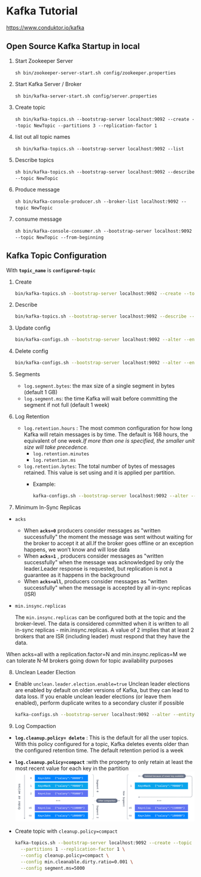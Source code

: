 # Kafka Tutorial

https://www.conduktor.io/kafka

## Open Source Kafka Startup in local

1. Start Zookeeper Server

    ```sh bin/zookeeper-server-start.sh config/zookeeper.properties```

2. Start Kafka Server / Broker

    ```sh bin/kafka-server-start.sh config/server.properties```

3. Create topic

    ```sh bin/kafka-topics.sh --bootstrap-server localhost:9092 --create --topic NewTopic --partitions 3 --replication-factor 1```

4. list out all topic names

    ``` sh bin/kafka-topics.sh --bootstrap-server localhost:9092 --list ```

5. Describe topics

    ``` sh bin/kafka-topics.sh --bootstrap-server localhost:9092 --describe --topic NewTopic ```

6. Produce message

    ```sh bin/kafka-console-producer.sh --broker-list localhost:9092 --topic NewTopic```

7. consume message

    ``` sh bin/kafka-console-consumer.sh --bootstrap-server localhost:9092 --topic NewTopic --from-beginning ```

## Kafka Topic Configuration

 With **`topic_name`** is **`configured-topic`**

1. Create

    ```sh
    bin/kafka-topics.sh --bootstrap-server localhost:9092 --create --topic configured-topic --partitions 3 --replication-factor 1
    ```

2. Describe

    ```sh
    bin/kafka-topics.sh --bootstrap-server localhost:9092 --describe --topic configured-topic
    ```

3. Update config

    ```sh
    bin/kafka-configs.sh --bootstrap-server localhost:9092 --alter --entity-type topics --entity-name configured-topic --add-config min.insync.replicas=2
    ```

4. Delete config

    ```sh
    bin/kafka-configs.sh --bootstrap-server localhost:9092 --alter --entity-type topics --entity-name configured-topic --delete-config min.insync.replicas
    ```

5. Segments

    - `log.segment.bytes`: the max size of a single segment in bytes (default 1 GB)
    - `log.segment.ms`: the time Kafka will wait before committing the segment if not full (default 1 week)

6. Log Retention
    - `log.retention.hours` : The most common configuration for how long Kafka will retain messages is by time. The default is 168 hours, the equivalent of one week._If more than one is specified, the smaller unit size will take precedence._
        - `log.retention.minutes`
        - `log.retention.ms`
    - `log.retention.bytes`:  The total number of bytes of messages retained. This value is set using and it is applied per partition.
        - Example:

            ```sh
            kafka-configs.sh --bootstrap-server localhost:9092 --alter --entity-type topics --entity-name configured-topic --add-config retention.ms=-1,retention.bytes=524288000
            ```

7. Minimum In-Sync Replicas

- `acks`

  - When **`acks=0`** producers consider messages as "written successfully" the moment the message was sent without waiting for the broker to accept it at all.If the broker goes offline or an exception happens, we won’t know and will lose data
  - When **`acks=1`** , producers consider messages as "written successfully" when the message was acknowledged by only the leader.Leader response is requested, but replication is not a guarantee as it happens in the background
  - When **`acks=all`**, producers consider messages as "written successfully" when the message is accepted by all in-sync replicas (ISR)

- `min.insync.replicas`

    The `min.insync.replicas` can be configured both at the topic and the broker-level. The data is considered committed when it is written to all in-sync replicas - min.insync.replicas. A value of 2 implies that at least 2 brokers that are ISR (including leader) must respond that they have the data.

 When acks=all with a replication.factor=N and min.insync.replicas=M we can tolerate N-M brokers going down for topic availability purposes

8. Unclean Leader Election

- Enable `unclean.leader.election.enable=true` Unclean leader elections are enabled by default on older versions of Kafka, but they can lead to data loss. If you enable unclean leader elections (or leave them enabled), perform duplicate writes to a secondary cluster if possible

    ```sh
    kafka-configs.sh --bootstrap-server localhost:9092 --alter --entity-type topics --entity-name configured-topic --add-config unclean.leader.election.enable=true
    ```

9. Log Compaction

- **`log.cleanup.policy= delete`** : This is the default for all the user topics. With this policy configured for a topic, Kafka deletes events older than the configured retention time. The default retention period is a week
- **`log.cleanup.policy=compact`** :with the property to only retain at least the most recent value for each key in the partition
  ![Log Compaction](./public/images/Adv_Kafka_Topic_Log_Comp_2.webp)

- Create topic with `cleanup.policy=compact`

  ```sh
  kafka-topics.sh --bootstrap-server localhost:9092 --create --topic employee-salary \
    --partitions 1 --replication-factor 1 \
    --config cleanup.policy=compact \
    --config min.cleanable.dirty.ratio=0.001 \
    --config segment.ms=5000
  ```
